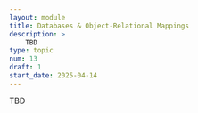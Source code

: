 ```yaml
---
layout: module
title: Databases & Object-Relational Mappings
description: > 
    TBD
type: topic
num: 13
draft: 1
start_date: 2025-04-14
---
```


TBD
